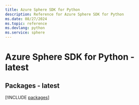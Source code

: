 ```yaml
---
title: Azure Sphere SDK for Python
description: Reference for Azure Sphere SDK for Python
ms.date: 08/27/2024
ms.topic: reference
ms.devlang: python
ms.service: sphere
---
```

# Azure Sphere SDK for Python - latest
## Packages - latest
[!INCLUDE [packages](sphere-index.md)]